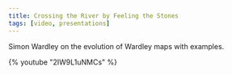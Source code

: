 ```yaml
---
title: Crossing the River by Feeling the Stones
tags: [video, presentations]
---
```


Simon Wardley on the evolution of Wardley maps with examples.

{% youtube "2IW9L1uNMCs" %}

